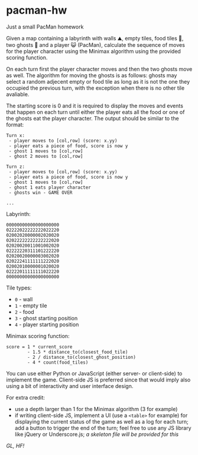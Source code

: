 # pacman-hw
Just a small PacMan homework

Given a map containing a labyrinth with walls ⛰, empty tiles, food tiles 🍒, two ghosts 👻 and a player 😺 (PacMan),
calculate the sequence of moves for the player character using the Minimax algorithm using the provided
scoring function.

On each turn first the player character moves and then the two ghosts move as well. The algorithm for
moving the ghosts is as follows: ghosts may select a random adjecent empty or food tile as long as it
is not the one they occupied the previous turn, with the exception when there is no other tile avaliable.

The starting score is 0 and it is required to display the moves and events that happen on each turn until
either the player eats all the food or one of the ghosts eat the player character. The output should be 
similar to the format:

```
Turn x:
 - player moves to [col,row] (score: x.yy)
 - player eats a piece of food, score is now y
 - ghost 1 moves to [col,row]
 - ghost 2 moves to [col,row]
 
Turn z:
 - player moves to [col,row] (score: x.yy)
 - player eats a piece of food, score is now y
 - ghost 1 moves to [col,row]
 - ghost 1 eats player character
 - ghosts win - GAME OVER

...
```

Labyrinth:
```
00000000000000000000
02222022222222022220
02002020000002020020
02022222222222222020
02020020011001002020
02222220311101222220
02020020000003002020
02022241111111222020
02002010000001020020
02222011111111022220
00000000000000000000
```

Tile types:
 * `0` - wall
 * `1` - empty tile
 * `2` - food
 * `3` - ghost starting position
 * `4` - player starting position

Minimax scoring function:
```
score = 1 * current_score 
        - 1.5 * distance_to(closest_food_tile)
        - 2 / distance_to(closest_ghost_position)
        - 4 * count(food_tiles)
```

You can use either Python or JavaScript (either server- or client-side) to implement the game.
Client-side JS is preferred since that would imply also using a bit of interactivity and user
interface design.

For extra credit:
 - use a depth larger than 1 for the Minimax algorithm (3 for example)
 - if writing client-side JS, implement a UI (use a `<table>` for example) for displaying 
   the current status of the game as well as a log for each turn; add a button to trigger
   the end of the turn; feel free to use any JS library like jQuery or Underscore.js;
   _a skeleton file will be provided for this_
   
*GL, HF!*
